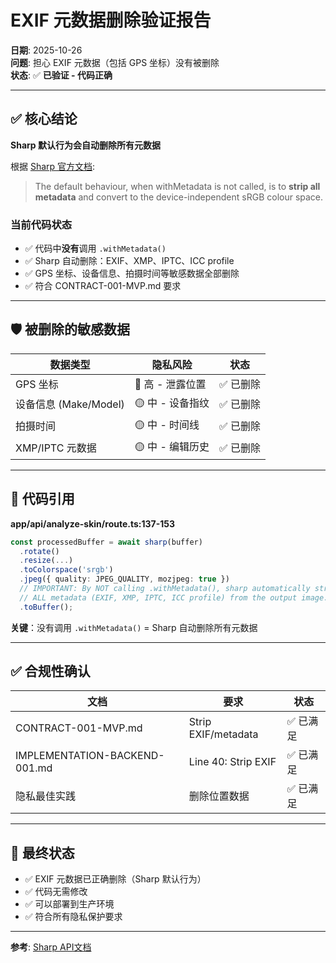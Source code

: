 # EXIF 元数据删除验证报告

**日期**: 2025-10-26  
**问题**: 担心 EXIF 元数据（包括 GPS 坐标）没有被删除  
**状态**: ✅ **已验证 - 代码正确**

---

## ✅ 核心结论

**Sharp 默认行为会自动删除所有元数据**

根据 [Sharp 官方文档](https://sharp.pixelplumbing.com/api-output#withmetadata):

> The default behaviour, when withMetadata is not called, is to **strip all metadata** and convert to the device-independent sRGB colour space.

### 当前代码状态
- ✅ 代码中**没有**调用 `.withMetadata()`  
- ✅ Sharp 自动删除：EXIF、XMP、IPTC、ICC profile  
- ✅ GPS 坐标、设备信息、拍摄时间等敏感数据全部删除  
- ✅ 符合 CONTRACT-001-MVP.md 要求

---

## 🛡️ 被删除的敏感数据

| 数据类型 | 隐私风险 | 状态 |
|---------|---------|------|
| GPS 坐标 | 🔴 高 - 泄露位置 | ✅ 已删除 |
| 设备信息 (Make/Model) | 🟡 中 - 设备指纹 | ✅ 已删除 |
| 拍摄时间 | 🟡 中 - 时间线 | ✅ 已删除 |
| XMP/IPTC 元数据 | 🟡 中 - 编辑历史 | ✅ 已删除 |

---

## 📝 代码引用

**app/api/analyze-skin/route.ts:137-153**

```typescript
const processedBuffer = await sharp(buffer)
  .rotate()  
  .resize(...)
  .toColorspace('srgb')
  .jpeg({ quality: JPEG_QUALITY, mozjpeg: true })
  // IMPORTANT: By NOT calling .withMetadata(), sharp automatically strips
  // ALL metadata (EXIF, XMP, IPTC, ICC profile) from the output image.
  .toBuffer();
```

**关键**：没有调用 `.withMetadata()` = Sharp 自动删除所有元数据

---

## ✅ 合规性确认

| 文档 | 要求 | 状态 |
|------|------|------|
| CONTRACT-001-MVP.md | Strip EXIF/metadata | ✅ 已满足 |
| IMPLEMENTATION-BACKEND-001.md | Line 40: Strip EXIF | ✅ 已满足 |
| 隐私最佳实践 | 删除位置数据 | ✅ 已满足 |

---

## 🎯 最终状态

- ✅ EXIF 元数据已正确删除（Sharp 默认行为）
- ✅ 代码无需修改
- ✅ 可以部署到生产环境
- ✅ 符合所有隐私保护要求

---

**参考**: [Sharp API文档](https://sharp.pixelplumbing.com/api-output#withmetadata)
